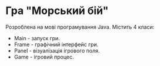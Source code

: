 # Гра "Морський бій"
Розроблена на мові програмування Java. Містить 4 класи:
* Main - запуск гри.
* Frame - графічний інтерфейс гри.
* Panel - візуалізація ігрового поля.
* Game - ігровий процес.
